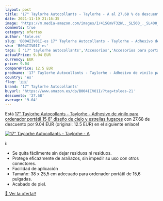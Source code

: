 ```yaml
---
layout: post
title: '17" Taylorhe Autocollants - Taylorhe - A al 27.68 % de descuento'
date: 2021-11-19 21:16:35
image: 'https://m.media-amazon.com/images/I/41SGmVF32WL._SL500_._SL400_.jpg'
comments: true
category: ofertas
author: 'tole.es'
slug: 'B004IIV01I-es 17" Taylorhe Autocollants - Taylorhe - Adhesivo de vinilo...'
sku: 'B004IIV01I-es'
tags: [ '17" taylorhe autocollants','Accesorios','Accesorios para portátiles y netbooks','Adhesivos para portátiles y netbooks','Informática','ordenador', ]
actualPrice: 9.04 EUR
currency: EUR
price: 9.04
comparePrice: 12.5 EUR
prodname: '17" Taylorhe Autocollants - Taylorhe - Adhesivo de vinilo para ordenador portátil  15 6"   diseño de cielo y estrellas fugaces'
country: 'es'
flag: '🇪🇸'
brand: '17" Taylorhe Autocollants'
buyurl: 'https://www.amazon.es/dp/B004IIV01I/?tag=tolees-21'
descuento: '27.68'
average: '9.04'
---
```


Está [17" Taylorhe Autocollants - Taylorhe - Adhesivo de vinilo para ordenador portátil  15 6"   diseño de cielo y estrellas fugaces](https://www.amazon.es/dp/B004IIV01I/?tag=tolees-21) con 27.68 de descuento por 9.04 EUR (original: 12.5 EUR) en el siguiente enlace!

[![17" Taylorhe Autocollants - Taylorhe - A](https://m.media-amazon.com/images/I/41SGmVF32WL._SL500_._SL400_.jpg)](https://www.amazon.es/dp/B004IIV01I/?tag=tolees-21)

ℹ️:

- Se quita fácilmente sin dejar residuos ni residuos.
- Protege eficazmente de arañazos, sin impedir su uso con otros conectores.
- Facilidad de aplicación
- Tamaño: 38 x 25,5 cm adecuado para ordenador portátil de 15,6 pulgadas.
- Acabado de piel.

[🛒 Ver la oferta!!](https://www.amazon.es/dp/B004IIV01I/?tag=tolees-21)
